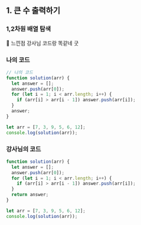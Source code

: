 ## 1. 큰 수 출력하기

### 1,2차원 배열 탐색

📌 느낀점
강사님 코드랑 똑같네 굿

### 나의 코드

```js
// 나의 코드
function solution(arr) {
  let answer = [];
  answer.push(arr[0]);
  for (let i = 1; i < arr.length; i++) {
    if (arr[i] > arr[i - 1]) answer.push(arr[i]);
  }
  answer;
}

let arr = [7, 3, 9, 5, 6, 12];
console.log(solution(arr));
```

### 강사님의 코드

```js
function solution(arr) {
  let answer = [];
  answer.push(arr[0]);
  for (let i = 1; i < arr.length; i++) {
    if (arr[i] > arr[i - 1]) answer.push(arr[i]);
  }
  return answer;
}

let arr = [7, 3, 9, 5, 6, 12];
console.log(solution(arr));
```
